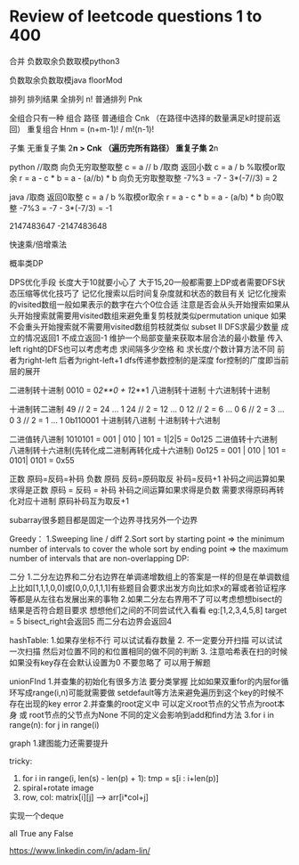 # Review of leetcode questions 1 to 400

合并
负数取余负数取模python3

负数取余负数取模java
floorMod



排列  排列结果
全排列 n!
普通排列 Pnk

全组合只有一种
组合  路径 
普通组合 Cnk （在路径中选择的数量满足k时提前返回）
重复组合 Hnm = (n+m-1)! / m!(n-1)!

子集
无重复子集 2**n > Cnk （遍历完所有路径）
重复子集 2**n 


python 
//取商 向负无穷取整取整 c = a // b
/取商 返回小数 c = a / b
%取模or取余  r = a - c * b = a - (a//b) * b 向负无穷取整取整 -7%3 =   -7 - 3*(-7//3) = 2

java
/取商 返回0取整 c = a / b
%取模or取余  r = a - c * b = a - (a/b) * b 向0取整 -7%3 =   -7 - 3*(-7/3) = -1


2147483647
-2147483648

快速乘/倍增乘法


概率类DP


DPS优化手段
长度大于10就要小心了 大于15,20一般都需要上DP或者需要DFS状态压缩等优化技巧了
记忆化搜索以后时间复杂度就和状态的数目有关
记忆化搜索的visited数组一般如果表示的数字在六个0位合适
注意是否会从头开始搜索如果从头开始搜索就需要用visited数组来避免重复剪枝就类似permutation unique  如果不会重头开始搜索就不需要用visited数组剪枝就类似 subset II
DFS求最少数量 成立的情况返回1 不成立返回-1 维护一个局部变量来获取本层合法的最小数量 
传入left right的DFS也可以考虑考虑
求间隔多少空格 和 求长度/个数计算方法不同 前者为right-left 后者为right-left+1
dfs传递参数控制的是深度 for控制的广度即当前层的展开

 
二进制转十进制  0010 = 0*2**0 + 1*2**1
八进制转十进制 
十六进制转十进制

十进制转二进制       49 // 2 = 24 … 1   24 // 2 = 12 … 0   12 // 2 =  6 … 0   6 // 2 = 3 … 0   3 // 2 = 1 … 1      0b110001
十进制转八进制
十进制转十六进制

二进值转八进制       1010101  = 001 | 010 | 101 = 1|2|5 = 0o125
二进值转十六进制   
八进制转十六进制(先转化成二进制再转化成十六进制)  0o125 = 001 | 010 | 101 =  0101| 0101 = 0x55

正数 原码=反码=补码
负数 原码 反码=原码取反  补码=反码+1
补码之间运算如果求得是正数 原码 = 反码 = 补码
补码之间运算如果求得是负数 需要求得原码再转化对应十进制 原码补码互为取反+1 


subarray很多题目都是固定一个边界寻找另外一个边界

Greedy：
1.Sweeping line / diff 
2.Sort 
sort by starting point => the minimum number of intervals to cover the whole 
sort by ending point => the maximum number of intervals that are non-overlapping
DP:


二分
1.二分左边界和二分右边界在单调递增数组上的答案是一样的但是在单调数组上比如[1,1,1,0,0]或[0,0,0,1,1,1]有些题目会要求出发方向比如求x的幂或者验证程序等都是从左往右发展出来的事物
2.如果二分左右界用不了可以考虑想想bisect的结果是否符合题目要求 想想他们之间的不同尝试代入看看 eg:[1,2,3,4,5,8] target = 5 bisect_right会返回5 而二分右边界会返回4

hashTable:
1.如果存坐标不行 可以试试看存数量 
2. 不一定要分开扫描 可以试试一次扫描 然后对位置不同的和位置相同的做不同的判断
3. 注意哈希表在扫的时候如果没有key存在会默认设置为0 不要忽略了 可以用于解题

unionFInd
1.并查集的初始化有很多方法 要分类掌握 比如如果双重for的内层for循环写成range(i,n)可能就需要做 setdefault等方法来避免遍历到这个key的时候不存在出现的key error
2.并查集的root定义中 可以定义root节点的父节点为root本身 或 root节点的父节点为None 不同的定义会影响到add和find方法
3.for i in range(n): for j in range(i)

graph
1.建图能力还需要提升

tricky:
1. for i in range(i, len(s) - len(p) + 1):  tmp = s[i : i+len(p)]
2. spiral+rotate image
3. row, col:  matrix[i][j]  —> arr[i*col+j]

实现一个deque

all True 
any False


https://www.linkedin.com/in/adam-lin/
